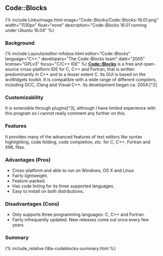 ## Code::Blocks
{% include Links/image.html image="Code::Blocks/Code::Blocks-16.01.png" width="1130px" float="none" description="Code::Blocks 16.01 running under Ubuntu 16.04" %}

### Background
{% include Layouts/editor-infobox.html editor="Code::Blocks" language="C++." developers="The Code::Blocks team" date="2005" license="GPLv3" focus="C/C++ IDE" %}
[**Code::Blocks**](http://www.codeblocks.org/) is a free and open-source cross-platform IDE for C, C++ and Fortran, that is written predominantly in C++ and to a lesser extent C. Its GUI is based on the wxWidgets toolkit. It is compatible with a wide range of different compilers, including GCC, Clang and Visual C++. Its development began ca. 2004.[^2]

### Customizability
It is extensible through plugins[^3], although I have limited experience with this program so I cannot really comment any further on this.

### Features
It provides many of the advanced features of text editors like syntax highlighting, code folding, code completion, *etc.* for C, C++, Fortran and XML files.

### Advantages (Pros)
* Cross-platform and able to run on Windows, OS X and Linux.
* Fairly lightweight.
* Feature-packed.
* Has code linting for its three supported languages.
* Easy to install on both distributions.

### Disadvantages (Cons)
* Only supports three programming languages: C, C++ and Fortran.
* Fairly infrequently updated. New releases come out once every few years.

### Summary
{% include_relative 08a-codeblocks-summary.html %}
